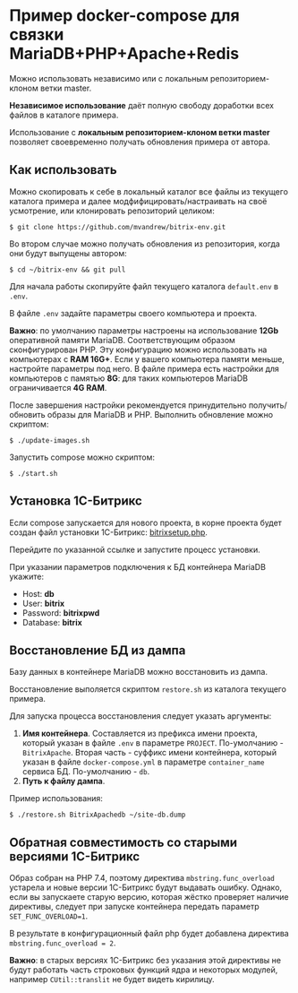 # Пример docker-compose для связки MariaDB+PHP+Apache+Redis

Можно использовать независимо или с локальным репозиторием-клоном ветки master.

**Независимое использование** даёт полную свободу доработки всех файлов в каталоге примера.

Использование с **локальным репозиторием-клоном ветки master** позволяет своевременно получать обновления примера от автора.

## Как использовать

Можно скопировать к себе в локальный каталог все файлы из текущего каталога примера и далее модфифицировать/настраивать на своё усмотрение, или клонировать репозиторий целиком:

```
$ git clone https://github.com/mvandrew/bitrix-env.git
```

Во втором случае можно получать обновления из репозитория, когда они будут выпущены автором:

```
$ cd ~/bitrix-env && git pull
```

Для начала работы скопируйте файл текущего каталога ``default.env`` в ``.env``.

В файле ``.env`` задайте параметры своего компьютера и проекта.

**Важно**: по умолчанию параметры настроены на использование **12Gb** оперативной памяти MariaDB. Соответствующим образом сконфигурирован PHP. Эту конфигурацию можно использовать на компьютерах с **RAM 16G+**. Если у вашего компьютера памяти меньше, настройте параметры под него. В файле примера есть настройки для компьютеров с памятью **8G**: для таких компьютеров MariaDB ограничивается **4G RAM**.

После завершения настройки рекомендуется принудительно получить/обновить образы для MariaDB и PHP. Выполнить обновление можно скриптом:

```
$ ./update-images.sh
```

Запустить compose можно скриптом:

```
$ ./start.sh
```

## Установка 1С-Битрикс

Если compose запускается для нового проекта, в корне проекта будет создан файл установки 1С-Битрикс: [bitrixsetup.php](http://localhost/bitrixsetup.php).

Перейдите по указанной ссылке и запустите процесс установки.

При указании параметров подключения к БД контейнера MariaDB укажите:

* Host: **db**
* User: **bitrix**
* Password: **bitrixpwd**
* Database: **bitrix**

## Восстановление БД из дампа

Базу данных в контейнере MariaDB можно восстановить из дампа.

Восстановление выполяется скриптом ``restore.sh`` из каталога текущего примера.

Для запуска процесса восстановления следует указать аргументы:

1. **Имя контейнера**. Составляется из префикса имени проекта, который указан в файле ``.env`` в параметре ``PROJECT``. По-умолчанию - ``BitrixApache``. Вторая часть - суффикс имени контейнера, который указан в файле ``docker-compose.yml`` в параметре ``container_name`` сервиса БД. По-умолчанию - ``db``.
2. **Путь к файлу дампа**.

Пример использования:

```
$ ./restore.sh BitrixApachedb ~/site-db.dump
```

## Обратная совместимость со старыми версиями 1С-Битрикс

Образ собран на PHP 7.4, поэтому директива ``mbstring.func_overload`` устарела и новые версии 1С-Битрикс будут выдавать ошибку. Однако, если вы запускаете старую версию, которая жёстко проверяет наличие директивы, следует при запуске контейнера передать параметр ``SET_FUNC_OVERLOAD=1``.

В результате в конфигурационный файл php будет добавлена директива ``mbstring.func_overload = 2``.

**Важно**: в старых версиях 1С-Битрикс без указания этой директивы не будут работать часть строковых функций ядра и некоторых модулей, например ``CUtil::translit`` не будет видеть кирилицу.
